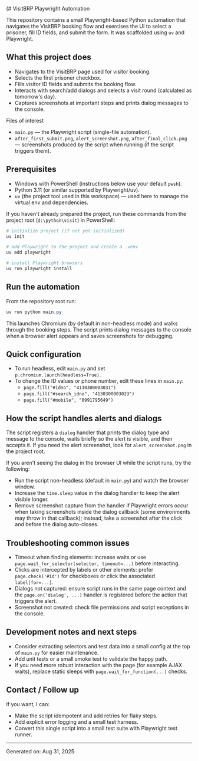 (# VisitBRP Playwright Automation

This repository contains a small Playwright-based Python automation that navigates the VisitBRP booking flow and exercises the UI to select a prisoner, fill ID fields, and submit the form. It was scaffolded using `uv` and Playwright.

## What this project does

- Navigates to the VisitBRP page used for visitor booking.
- Selects the first prisoner checkbox.
- Fills visitor ID fields and submits the booking flow.
- Interacts with search/add dialogs and selects a visit round (calculated as tomorrow's day).
- Captures screenshots at important steps and prints dialog messages to the console.

Files of interest
- `main.py` — the Playwright script (single-file automation).
- `after_first_submit.png`, `alert_screenshot.png`, `after_final_click.png` — screenshots produced by the script when running (if the script triggers them).

## Prerequisites

- Windows with PowerShell (instructions below use your default `pwsh`).
- Python 3.11 (or similar supported by Playwright/uv).
- `uv` (the project tool used in this workspace) — used here to manage the virtual env and dependencies.

If you haven't already prepared the project, run these commands from the project root (`d:\python\visit`) in PowerShell:

```powershell
# initialize project (if not yet initialized)
uv init

# add Playwright to the project and create a .venv
uv add playwright

# install Playwright browsers
uv run playwright install
```

## Run the automation

From the repository root run:

```powershell
uv run python main.py
```

This launches Chromium (by default in non-headless mode) and walks through the booking steps. The script prints dialog messages to the console when a browser alert appears and saves screenshots for debugging.

## Quick configuration

- To run headless, edit `main.py` and set `p.chromium.launch(headless=True)`.
- To change the ID values or phone number, edit these lines in `main.py`:
	- `page.fill("#idno", "4130300003031")`
	- `page.fill("#search_idno", "4130300003023")`
	- `page.fill("#mobile", "0991795649")`

## How the script handles alerts and dialogs

The script registers a `dialog` handler that prints the dialog type and message to the console, waits briefly so the alert is visible, and then accepts it. If you need the alert screenshot, look for `alert_screenshot.png` in the project root.

If you aren't seeing the dialog in the browser UI while the script runs, try the following:

- Run the script non-headless (default in `main.py`) and watch the browser window.
- Increase the `time.sleep` value in the dialog handler to keep the alert visible longer.
- Remove screenshot capture from the handler if Playwright errors occur when taking screenshots inside the dialog callback (some environments may throw in that callback); instead, take a screenshot after the click and before the dialog auto-closes.

## Troubleshooting common issues

- Timeout when finding elements: increase waits or use `page.wait_for_selector(selector, timeout=...)` before interacting.
- Clicks are intercepted by labels or other elements: prefer `page.check('#id')` for checkboxes or click the associated `label[for=...]`.
- Dialogs not captured: ensure script runs in the same page context and the `page.on('dialog', ...)` handler is registered before the action that triggers the alert.
- Screenshot not created: check file permissions and script exceptions in the console.

## Development notes and next steps

- Consider extracting selectors and test data into a small config at the top of `main.py` for easier maintenance.
- Add unit tests or a small smoke test to validate the happy path.
- If you need more robust interaction with the page (for example AJAX waits), replace static sleeps with `page.wait_for_function(...)` checks.

## Contact / Follow up

If you want, I can:
- Make the script idempotent and add retries for flaky steps.
- Add explicit error logging and a small test harness.
- Convert this single script into a small test suite with Playwright test runner.

---

Generated on: Aug 31, 2025
```
